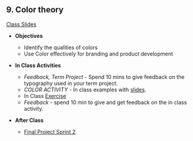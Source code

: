 <!--## 9. Sprint 2 Retrospective, Sprint 3 Planning - ([Class Slides](https://docs.google.com/presentation/d/16IRDErq9wCIJ1Ms6UbvKCyW2cTZ8YJaKobqwctWqrCA/edit#slide=id.p68) DAN
  - **Objectives** -
    - Apply iteration to your collaboration process
    - Conduct a Sprint Retrospective with your partner
  - **In Class Activities**
    - *Sprint 2 Retrospective* - do a retrospective on your previous sprint  
    - *Sprint 3 Planning* - plan your next sprint
  - **After Class** - 1) conduct a user test with your software mockup. You must record test session with audio. Use Quicktime/Screen Capture. You'll be including these videos with your blogpost. 2)  share your mock up with your coach.
  -->

## 9. Color theory

[Class Slides](https://docs.google.com/presentation/d/1sIOJrlxhVqIjl54AufsztBB1WvfGxhqsnCd6I2pyTO0/edit?usp=drive_web&ouid=102349547791146369642)

- **Objectives**
  - Identify the qualities of colors
  - Use Color effectively for branding and product development

- **In Class Activities**  
  - *Feedback, Term Project* - Spend 10 mins to give feedback on the typography used in your term project.
  - *COLOR ACTIVITY* - In class examples with [slides](https://docs.google.com/presentation/d/1sIOJrlxhVqIjl54AufsztBB1WvfGxhqsnCd6I2pyTO0/edit?usp=sharing).
  - In Class [Exercise](https://github.com/Product-College-Courses/SPD-UI-Color-and-Design)
  - *Feedback* - spend 10 min to give and get feedback on the in class activity.

- **After Class**
  - [Final Project Sprint 2](https://docs.google.com/document/d/15m8P9ic7sJqVovTozIRdikWCI7HQ_f5TOc5qpqyiAYs/edit#)
